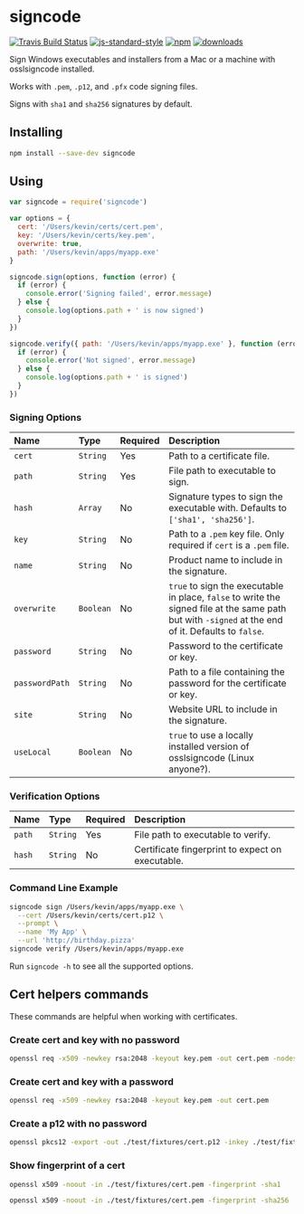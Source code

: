 # signcode

[![Travis Build Status](https://travis-ci.org/kevinsawicki/signcode.svg?branch=master)](https://travis-ci.org/kevinsawicki/signcode)
[![js-standard-style](https://img.shields.io/badge/code%20style-standard-brightgreen.svg?style=flat)](http://standardjs.com/)
[![npm](https://img.shields.io/npm/v/signcode.svg)](https://www.npmjs.com/packages/signcode)
[![downloads](https://img.shields.io/npm/dm/signcode.svg)](https://www.npmjs.com/packages/signcode)

Sign Windows executables and installers from a Mac or a machine with osslsigncode installed.

Works with `.pem`, `.p12`, and `.pfx` code signing files.

Signs with `sha1` and `sha256` signatures by default.

## Installing

```sh
npm install --save-dev signcode
```

## Using

```js
var signcode = require('signcode')

var options = {
  cert: '/Users/kevin/certs/cert.pem',
  key: '/Users/kevin/certs/key.pem',
  overwrite: true,
  path: '/Users/kevin/apps/myapp.exe'
}

signcode.sign(options, function (error) {
  if (error) {
    console.error('Signing failed', error.message)
  } else {
    console.log(options.path + ' is now signed')
  }
})

signcode.verify({ path: '/Users/kevin/apps/myapp.exe' }, function (error) {
  if (error) {
    console.error('Not signed', error.message)
  } else {
    console.log(options.path + ' is signed')
  }
})
```

### Signing Options

| Name           | Type      | Required | Description                 |
| :------------- | :-------- | :------- | :-------------------------- |
| `cert`         | `String`  | Yes      | Path to a certificate file. |
| `path`         | `String`  | Yes      | File path to executable to sign. |
| `hash`         | `Array`   | No       | Signature types to sign the executable with. Defaults to `['sha1', 'sha256']`. |
| `key`          | `String`  | No       | Path to a `.pem` key file. Only required if `cert` is a `.pem` file. |
| `name`         | `String`  | No       | Product name to include in the signature. |
| `overwrite`    | `Boolean` | No       | `true` to sign the executable in place, `false` to write the signed file at the same path but with `-signed` at the end of it. Defaults to `false`. |
| `password`     | `String`  | No       | Password to the certificate or key. |
| `passwordPath` | `String`  | No       | Path to a file containing the password for the certificate or key. |
| `site`         | `String`  | No       | Website URL to include in the signature. |
| `useLocal`     | `Boolean` | No       | `true` to use a locally installed version of osslsigncode (Linux anyone?). |

### Verification Options

| Name           | Type      | Required | Description                 |
| :------------- | :-------- | :------- | :-------------------------- |
| `path`         | `String`  | Yes      | File path to executable to verify. |
| `hash`         | `String`  | No       | Certificate fingerprint to expect on executable. |

### Command Line Example

```sh
signcode sign /Users/kevin/apps/myapp.exe \
  --cert /Users/kevin/certs/cert.p12 \
  --prompt \
  --name 'My App' \
  --url 'http://birthday.pizza'
signcode verify /Users/kevin/apps/myapp.exe
```

Run `signcode -h` to see all the supported options.

## Cert helpers commands

These commands are helpful when working with certificates.

### Create cert and key with no password

```sh
openssl req -x509 -newkey rsa:2048 -keyout key.pem -out cert.pem -nodes
```

### Create cert and key with a password

```sh
openssl req -x509 -newkey rsa:2048 -keyout key.pem -out cert.pem
```

### Create a p12 with no password

```sh
openssl pkcs12 -export -out ./test/fixtures/cert.p12 -inkey ./test/fixtures/key.pem -in ./test/fixtures/cert.pem
```

### Show fingerprint of a cert

```sh
openssl x509 -noout -in ./test/fixtures/cert.pem -fingerprint -sha1
```

```sh
openssl x509 -noout -in ./test/fixtures/cert.pem -fingerprint -sha256
```
